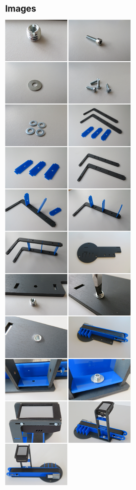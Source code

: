 # Images

[<img src="https://raw.githubusercontent.com/deltarobotone/image_database/master/visy_holder/visy_holder%20(1).PNG" width="200">](https://raw.githubusercontent.com/deltarobotone/image_database/master/visy_holder/visy_holder%20(1).PNG)
[<img src="https://raw.githubusercontent.com/deltarobotone/image_database/master/visy_holder/visy_holder%20(2).PNG" width="200">](https://raw.githubusercontent.com/deltarobotone/image_database/master/visy_holder/visy_holder%20(2).PNG)
[<img src="https://raw.githubusercontent.com/deltarobotone/image_database/master/visy_holder/visy_holder%20(3).PNG" width="200">](https://raw.githubusercontent.com/deltarobotone/image_database/master/visy_holder/visy_holder%20(3).PNG)
[<img src="https://raw.githubusercontent.com/deltarobotone/image_database/master/visy_holder/visy_holder%20(4).PNG" width="200">](https://raw.githubusercontent.com/deltarobotone/image_database/master/visy_holder/visy_holder%20(4).PNG)
[<img src="https://raw.githubusercontent.com/deltarobotone/image_database/master/visy_holder/visy_holder%20(5).PNG" width="200">](https://raw.githubusercontent.com/deltarobotone/image_database/master/visy_holder/visy_holder%20(5).PNG)
[<img src="https://raw.githubusercontent.com/deltarobotone/image_database/master/visy_holder/visy_holder%20(6).PNG" width="200">](https://raw.githubusercontent.com/deltarobotone/image_database/master/visy_holder/visy_holder%20(6).PNG)
[<img src="https://raw.githubusercontent.com/deltarobotone/image_database/master/visy_holder/visy_holder%20(7).PNG" width="200">](https://raw.githubusercontent.com/deltarobotone/image_database/master/visy_holder/visy_holder%20(7).PNG)
[<img src="https://raw.githubusercontent.com/deltarobotone/image_database/master/visy_holder/visy_holder%20(8).PNG" width="200">](https://raw.githubusercontent.com/deltarobotone/image_database/master/visy_holder/visy_holder%20(8).PNG)
[<img src="https://raw.githubusercontent.com/deltarobotone/image_database/master/visy_holder/visy_holder%20(9).PNG" width="200">](https://raw.githubusercontent.com/deltarobotone/image_database/master/visy_holder/visy_holder%20(9).PNG)
[<img src="https://raw.githubusercontent.com/deltarobotone/image_database/master/visy_holder/visy_holder%20(10).PNG" width="200">](https://raw.githubusercontent.com/deltarobotone/image_database/master/visy_holder/visy_holder%20(10).PNG)
[<img src="https://raw.githubusercontent.com/deltarobotone/image_database/master/visy_holder/visy_holder%20(11).PNG" width="200">](https://raw.githubusercontent.com/deltarobotone/image_database/master/visy_holder/visy_holder%20(11).PNG)
[<img src="https://raw.githubusercontent.com/deltarobotone/image_database/master/visy_holder/visy_holder%20(12).PNG" width="200">](https://raw.githubusercontent.com/deltarobotone/image_database/master/visy_holder/visy_holder%20(12).PNG)
[<img src="https://raw.githubusercontent.com/deltarobotone/image_database/master/visy_holder/visy_holder%20(13).PNG" width="200">](https://raw.githubusercontent.com/deltarobotone/image_database/master/visy_holder/visy_holder%20(13).PNG)
[<img src="https://raw.githubusercontent.com/deltarobotone/image_database/master/visy_holder/visy_holder%20(14).PNG" width="200">](https://raw.githubusercontent.com/deltarobotone/image_database/master/visy_holder/visy_holder%20(14).PNG)
[<img src="https://raw.githubusercontent.com/deltarobotone/image_database/master/visy_holder/visy_holder%20(15).PNG" width="200">](https://raw.githubusercontent.com/deltarobotone/image_database/master/visy_holder/visy_holder%20(15).PNG)
[<img src="https://raw.githubusercontent.com/deltarobotone/image_database/master/visy_holder/visy_holder%20(16).PNG" width="200">](https://raw.githubusercontent.com/deltarobotone/image_database/master/visy_holder/visy_holder%20(16).PNG)
[<img src="https://raw.githubusercontent.com/deltarobotone/image_database/master/visy_holder/visy_holder%20(17).PNG" width="200">](https://raw.githubusercontent.com/deltarobotone/image_database/master/visy_holder/visy_holder%20(17).PNG)
[<img src="https://raw.githubusercontent.com/deltarobotone/image_database/master/visy_holder/visy_holder%20(18).PNG" width="200">](https://raw.githubusercontent.com/deltarobotone/image_database/master/visy_holder/visy_holder%20(18).PNG)
[<img src="https://raw.githubusercontent.com/deltarobotone/image_database/master/visy_holder/visy_holder%20(19).PNG" width="200">](https://raw.githubusercontent.com/deltarobotone/image_database/master/visy_holder/visy_holder%20(19).PNG)
[<img src="https://raw.githubusercontent.com/deltarobotone/image_database/master/visy_holder/visy_holder%20(20).PNG" width="200">](https://raw.githubusercontent.com/deltarobotone/image_database/master/visy_holder/visy_holder%20(20).PNG)
[<img src="https://raw.githubusercontent.com/deltarobotone/image_database/master/visy_holder/visy_holder%20(21).PNG" width="200">](https://raw.githubusercontent.com/deltarobotone/image_database/master/visy_holder/visy_holder%20(21).PNG)





















